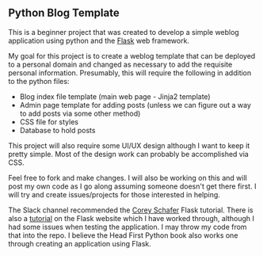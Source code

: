 ## Python Blog Template

This is a beginner project that was created to develop a simple weblog application using python and the [Flask](https://palletsprojects.com/p/flask/) web framework.

My goal for this project is to create a weblog template that can be deployed to a personal domain and changed as necessary to add the requisite personal information.  Presumably, this will require the following in addition to the python files:

* Blog index file template (main web page - Jinja2 template)
* Admin page template for adding posts (unless we can figure out a way to add posts via some other method)
* CSS file for styles
* Database to hold posts

This project will also require some UI/UX design although I want to keep it pretty simple.  Most of the design work can probably be accomplished via CSS.

Feel free to fork and make changes.  I will also be working on this and will post my own code as I go along assuming someone doesn't get there first.  I will try and create issues/projects for those interested in helping.

The Slack channel recommended the [Corey Schafer](https://www.youtube.com/watch?v=MwZwr5Tvyxo) Flask tutorial.  There is also a [tutorial](https://flask.palletsprojects.com/en/1.1.x/tutorial/) on the Flask website which I have worked through, although I had some issues when testing the application.  I may throw my code from that into the repo.  I believe the Head First Python book also works one through creating an application using Flask.